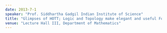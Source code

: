 ```yaml
---
date: 2013-7-1
speaker: "Prof. Siddhartha Gadgil Indian Institute of Science"
title: "Glimpses of HOTT; Logic and Topology make elegant and useful Foundations"
venue: "Lecture Hall III, Department of Mathematics"
---
```


